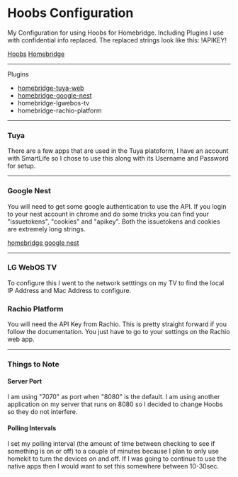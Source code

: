 # Hoobs Configuration

My Configuration for using Hoobs for Homebridge. Including Plugins I use with confidential info replaced. The replaced strings look like this: !APIKEY!

[Hoobs](https://hoobs.org)
[Homebridge](https://homebridge.io)

---

Plugins
- [homebridge-tuya-web](#Tuya)
- [homebridge-google-nest](#Google-Nest)
- homebridge-lgwebos-tv
- homebridge-rachio-platform


---
### Tuya

There are a few apps that are used in the Tuya platoform, I have an account with SmartLife so I chose to use this along with its Username and Password for setup.

---
### Google Nest

You will need to get some google authentication to use the API. If you login to your nest account in chrome and do some tricks you can find your "issuetokens", "cookies" and "apikey". Both the issuetokens and cookies are extremely long strings.

[homebridge google nest](https://github.com/ryanleesmith/homebridge-google-nest)

---
### LG WebOS TV

To configure this I went to the network setttings on my TV to find the local IP Address and Mac Address to configure.

### Rachio Platform

You will need the API Key from Rachio. This is pretty straight forward if you follow the documentation. You just have to go to your settings on the Rachio web app.

---

### Things to Note

#### Server Port
I am using "7070" as port when "8080" is the default. I am using another application on my server that runs on 8080 so I decided to change Hoobs so they do not interfere.

#### Polling Intervals
I set my polling interval (the amount of time between checking to see if something is on or off) to a couple of minutes because I plan to only use homekit to turn the devices on and off. If I was going to continue to use the native apps then I would want to set this somewhere between 10-30sec.
